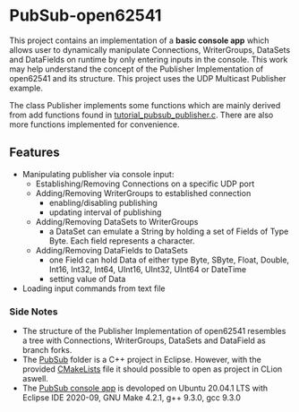 # PubSub-open62541
This project contains an implementation of a **basic console app** which allows user to dynamically manipulate Connections, WriterGroups, DataSets and DataFields on runtime by only entering inputs in the console. This work may help understand the concept of the Publisher Implementation of open62541 and its structure. This project uses the UDP Multicast Publisher example.

The class Publisher implements some functions which are mainly derived from add functions found in [tutorial_pubsub_publisher.c](https://github.com/open62541/open62541/blob/master/examples/pubsub/tutorial_pubsub_publish.c). There are also more functions implemented for convenience.

## Features
  - Manipulating publisher via console input:
    - Establishing/Removing Connections on a specific UDP port 
    - Adding/Removing WriterGroups to established connection
      - enabling/disabling publishing
      - updating interval of publishing
    - Adding/Removing DataSets to WriterGroups
      - a DataSet can emulate a String by holding a set of Fields of Type Byte. Each field represents a character.
    - Adding/Removing DataFields to DataSets
      - one Field can hold Data of either type Byte, SByte, Float, Double, Int16, Int32, Int64, UInt16, UInt32, UInt64 or DateTime
      - setting value of Data
  - Loading input commands from text file

### Side Notes
- The structure of the Publisher Implementation of open62541 resembles a tree with Connections, WriterGroups, DataSets and DataField as branch forks.
- The [PubSub](https://github.com/minduran/PubSub-open62541/tree/main/PubSub) folder is a C++ project in Eclipse. However, with the provided [CMakeLists](https://github.com/minduran/PubSub-open62541/tree/main/PubSub/CMakeLists.txt) file it should possible to open as project in CLion aswell.
- The [PubSub console app](https://github.com/minduran/PubSub-open62541/tree/main/PubSub/Debug/PubSub) is devoloped on Ubuntu 20.04.1 LTS with Eclipse IDE 2020-09, GNU Make 4.2.1, g++ 9.3.0, gcc 9.3.0
